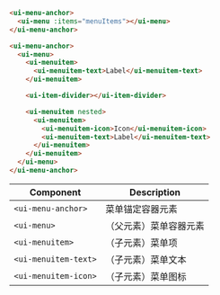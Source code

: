 ```html
<ui-menu-anchor>
  <ui-menu :items="menuItems"></ui-menu>
</ui-menu-anchor>
```

```html
<ui-menu-anchor>
  <ui-menu>
    <ui-menuitem>
      <ui-menuitem-text>Label</ui-menuitem-text>
    </ui-menuitem>

    <ui-item-divider></ui-item-divider>

    <ui-menuitem nested>
      <ui-menuitem>
        <ui-menuitem-icon>Icon</ui-menuitem-icon>
        <ui-menuitem-text>Label</ui-menuitem-text>
      </ui-menuitem>
    </ui-menuitem>
  </ui-menu>
</ui-menu-anchor>
```

| Component            | Description            |
| -------------------- | ---------------------- |
| `<ui-menu-anchor>`   | 菜单锚定容器元素       |
| `<ui-menu>`          | （父元素）菜单容器元素 |
| `<ui-menuitem>`      | （子元素）菜单项       |
| `<ui-menuitem-text>` | （子元素）菜单文本     |
| `<ui-menuitem-icon>` | （子元素）菜单图标     |
